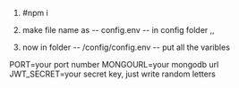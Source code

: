 1. #npm i

2. make file name as -- config.env -- in config folder ,,
3. now in folder -- /config/config.env --  put all the varibles 

PORT=your port number
MONGOURL=your mongodb url
JWT_SECRET=your secret key, just write random letters

